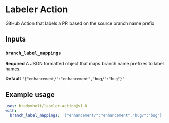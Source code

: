 # Labeler Action

GitHub Action that labels a PR based on the source branch name prefix

## Inputs

### `branch_label_mappings`

**Required** A JSON formatted object that maps branch name prefixes to label names.

**Default** `'{"enhancement/":"enhancement","bug/":"bug"}'`

## Example usage

```yaml
uses: bradymholt/labeler-action@v1.0
with:
  branch_label_mappings: '{"enhancement/":"enhancement","bug/":"bug"}'
```
